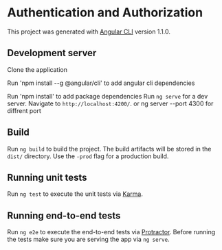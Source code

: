 # Authentication and Authorization

This project was generated with [Angular CLI](https://github.com/angular/angular-cli) version 1.1.0.

## Development server

Clone the application

Run 'npm install --g @angular/cli' to add angular cli dependencies

Run 'npm install' to add package dependencies
Run `ng serve` for a dev server. Navigate to `http://localhost:4200/`. or ng server --port 4300 for diffrent port

## Build

Run `ng build` to build the project. The build artifacts will be stored in the `dist/` directory. Use the `-prod` flag for a production build.

## Running unit tests

Run `ng test` to execute the unit tests via [Karma](https://karma-runner.github.io).

## Running end-to-end tests

Run `ng e2e` to execute the end-to-end tests via [Protractor](http://www.protractortest.org/).
Before running the tests make sure you are serving the app via `ng serve`.
